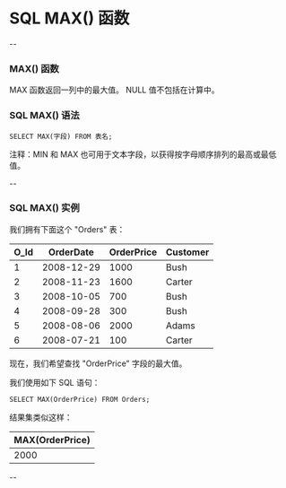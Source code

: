 # SQL MAX() 函数

--

### MAX() 函数

MAX 函数返回一列中的最大值。 NULL 值不包括在计算中。

### SQL MAX() 语法

```
SELECT MAX(字段) FROM 表名;
```

注释：MIN 和 MAX 也可用于文本字段，以获得按字母顺序排列的最高或最低值。

--

### SQL MAX() 实例

我们拥有下面这个 "Orders" 表：

O_Id | OrderDate  | OrderPrice | Customer
-----|------------|------------|----------
   1 | 2008-12-29 |       1000 | Bush
   2 | 2008-11-23 |       1600 | Carter
   3 | 2008-10-05 |        700 | Bush
   4 | 2008-09-28 |        300 | Bush
   5 | 2008-08-06 |       2000 | Adams
   6 | 2008-07-21 |        100 | Carter

现在，我们希望查找 "OrderPrice" 字段的最大值。

我们使用如下 SQL 语句：

```
SELECT MAX(OrderPrice) FROM Orders;
```

结果集类似这样：

| MAX(OrderPrice) |
|-----------------|
|            2000 |

--
